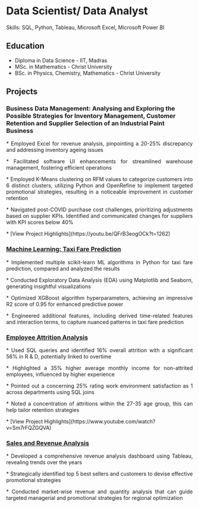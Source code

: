 # Data Scientist/ Data Analyst
Skills: SQL, Python, Tableau, Microsoft Excel, Microsoft Power BI

## Education
* Diploma in Data Science   - IIT, Madras 
* MSc. in Mathematics    - Christ University
* BSc. in Physics, Chemistry, Mathematics    - Christ University

## Projects
### Business Data Management: Analysing and Exploring the Possible Strategies for Inventory Management, Customer Retention and Supplier Selection of an Industrial Paint Business

<p align="justify"> * Employed Excel for revenue analysis, pinpointing a 20-25% discrepancy and addressing inventory ageing issues </p>
<p align="justify"> * Facilitated software UI enhancements for streamlined warehouse management, fostering efficient operations </p>
<p align="justify"> * Employed K-Means clustering on RFM values to categorize customers into 6 distinct clusters, utilizing Python and OpenRefine to implement targeted promotional strategies, resulting in a noticeable improvement in customer retention </p>
<p align="justify"> * Navigated post-COVID purchase cost challenges, prioritizing adjustments based on supplier KPIs. Identified and communicated changes for suppliers with KPI scores below 40% </p>
* [View Project Highlights](https://youtu.be/QFrB3eogOCk?t=1262) 

### [Machine Learning: Taxi Fare Prediction](https://github.com/shilpabrigit/Machine-Learning-Kaggle-/blob/main/Final_Taxi_fare_prediction.ipynb)
<p align="justify"> * Implemented multiple scikit-learn ML algorithms in Python for taxi fare prediction, compared and analyzed the results </p>
<p align="justify"> * Conducted Exploratory Data Analysis (EDA) using Matplotlib and Seaborn, generating insightful visualizations </p>
<p align="justify"> * Optimized XGBoost algorithm hyperparameters, achieving an impressive R2 score of 0.95 for enhanced predictive power </p>
<p align="justify"> * Engineered additional features, including derived time-related features and interaction terms, to capture nuanced patterns in taxi fare prediction </p>

### [Employee Attrition Analysis](https://github.com/shilpabrigit/SQL-Projects/blob/main/HR_portfolio_.sql)
<p align="justify"> *  Used SQL queries and identified 16% overall attrition with a significant 56% in R & D, potentially linked to overtime </p>
<p align="justify"> * Highlighted a 35% higher average monthly income for non-attrited employees, influenced by higher experience </p>
<p align="justify"> * Pointed out a concerning 25% rating work environment satisfaction as 1 across departments using SQL joins </p>
<p align="justify"> * Noted a concentration of attritions within the 27-35 age group, this can help tailor retention strategies </p>
* [View Project Highlights](https://www.youtube.com/watch?v=Sm7rFQZGQVA)

### [Sales and Revenue Analysis](https://public.tableau.com/app/profile/shilpa.paul/viz/SalesAnalysis_17071183217180/Dashboard1)
<p align="justify"> * Developed a comprehensive revenue analysis dashboard using Tableau, revealing trends over the years </p>
<p align="justify"> * Strategically identified top 5 best sellers and customers to devise effective promotional strategies </p>
<p align="justify"> * Conducted market-wise revenue and quantity analysis that can guide targeted managerial and promotional strategies for regional optimization </p>



